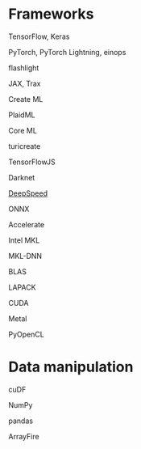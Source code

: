 # Frameworks

TensorFlow, Keras

PyTorch, PyTorch Lightning, einops

flashlight

JAX, Trax

Create ML

PlaidML

Core ML

turicreate

TensorFlowJS

Darknet

[DeepSpeed](https://github.com/microsoft/DeepSpeed)

ONNX

Accelerate

Intel MKL

MKL-DNN

BLAS

LAPACK

CUDA

Metal

PyOpenCL

# Data manipulation

cuDF

NumPy

pandas

ArrayFire
